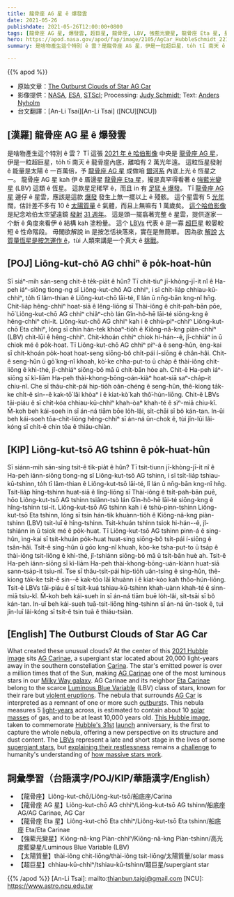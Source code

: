 ```yaml
---
title: 龍骨座 AG 星 ê 爆發雲
date: 2021-05-26
publishdate: 2021-05-26T12:00:00+0800
tags: [龍骨座 AG 星, 爆發雲, 超巨星, 龍骨座, LBV, 強藍光變星, 龍骨座 Eta 星, 星雲, ]
hero: https://apod.nasa.gov/apod/fap/image/2105/AgCar_HubbleSchmidt_2212.jpg
summary: 是啥物產生這个特別 ê 雲？是龍骨座 AG 星，伊是一粒超巨星，to̍h tī 南天 ê 龍骨座內底，離咱有 2 萬光年遠。

---
```


{{% apod %}}

- 原始文章：[The Outburst Clouds of Star AG Car](https://apod.nasa.gov/apod/ap210526.html)
- 影像提供：[NASA](https://www.nasa.gov/), [ESA](http://www.esa.int/), [STScI](https://www.stsci.edu/); Processing: [Judy Schmidt](https://geckzilla.com/); Text: [Anders Nyholm](https://iau.org/administration/membership/individual/19512/)
- 台文翻譯：[An-Li Tsai][An-Li Tsai] ([NCU][NCU])

## [漢羅] 龍骨座 AG 星 ê 爆發雲

是啥物產生這个特別 ê 雲？
Tī 這張 [2021 年 ê 哈伯影像][2021 Hubble image] 中央是 [龍骨座 AG 星][AG Carinae 1]，伊是一粒超巨星，to̍h tī 南天 ê 龍骨座內底，離咱有 2 萬光年遠。
這粒恆星發射 ê 能量是太陽 ê 一百萬倍，予 [龍骨座 AG 星][AG Carinae 2] 成做咱 [銀河系][Milky Way galaxy] 內底上光 ê 恆星之一。
龍骨座 AG 星 kah 伊 ê 厝邊星 [龍骨座 Eta 星][Eta Carinae]，攏是真罕得看著 ê [強藍光變星][Luminous Blue Variable] (LBV) 這類 ê 恆星。
這款星足稀罕 ê，而且 in 有 [足猛 ê 爆發][violent eruptions]。
Tī [龍骨座 AG 星][AG Car] 邊仔 ê 星雲，應該是這款 [爆發][outburst] 發生上無一擺以上 ê 殘骸。
這个星雲有 5 [光年][light-years] 闊，估計差不多有 10 ê [太陽質量][solar masses] ê 氣體，而且上無嘛有 1 萬歲矣。
[這个哈伯影像][This Hubble image] 是紀念哈伯太空望遠鏡 [發射][launch] [31 週年][Hubble's 31st]。
這是頭一擺翕著完整 ê 星雲，提供逐家一个新 ê 角度來看伊 ê 結構 kah 塗粉量。
這个 [LBVs][LBVs] 代表 ê 是一寡 [超巨星][supergiant stars] 較晏較短 ê 性命階段。
毋閣欲解說 in 是按怎恬袂落來，實在是無簡單。
因為欲 [解說][explaining their restlessness] [大質量恆星是按怎運作 ê][how massive stars work]，tùi 人類來講是一个真大 ê [挑戰][challenge]。


## [POJ] Liông-kut-chō AG chhiⁿ ê po̍k-hoat-hûn

Sī siáⁿ-mih sán-seng chit-ê te̍k-pia̍t ê hûn?
Tī chit-tiuⁿ jī-khòng-jī-it nî ê Ha-peh iáⁿ-siōng tiong-ng sī Liông-kut-chō AG chhiⁿ, i sī chi̍t-lia̍p chhiau-kū-chhiⁿ, to̍h tī lâm-thian ê Liông-kut-chō lāi-té, lî lán ū nn̄g-bān kng-nî hn̄g.
Chit-lia̍p hêng-chhiⁿ hoat-siā ê lêng-liōng sī Thài-iông ê chi̍t-pah-bān pōe, hō͘ Liông-kut-chō AG chhiⁿ chiâⁿ-chò lán Gîn-hô-hē lāi-té siōng-kng ê hêng-chhiⁿ chi-it.
Liông-kut-chō AG chhiⁿ kah i ê chhù-piⁿ-chhiⁿ Liông-kut-chō Eta chhiⁿ, lóng sī chin hán-tek khòaⁿ-tio̍h ê Kiông-nâ-kng piàn-chhiⁿ (LBV) chit-lūi ê hêng-chhiⁿ.
Chit-khoán chhiⁿ chiok hi-hán--ê, jî-chhiáⁿ in ū chiok mé ê po̍k-hoat.
Tī Liông-kut-chō AG chhiⁿ piⁿ-á ê seng-hûn, èng-kai sī chit-khoán po̍k-hoat hoat-seng siōng-bô chi̍t-pái í-siōng ê chân-hâi.
Chit-ê seng-hûn ū gō͘ kng-nî khoah, kò͘-ke chha-put-to ū cha̍p ê thài-iông chit-liōng ê khì-thé, jî-chhiáⁿ siōng-bô mā ū chi̍t-bān hòe ah.
Chit-ê Ha-peh iáⁿ-siōng sī kì-liām Ha-peh thài-khong-bōng-oán-kiàⁿ hoat-siā saⁿ-cha̍p-it chiu-nî.
Che sī thâu-chi̍t-pái hip-tio̍h oân-chéng ê seng-hûn, thê-kiong ta̍k-ke chi̍t-ê sin--ê kak-tō͘ lâi khòaⁿ i ê kiat-kò͘ kah thô͘-hún-liōng.
Chit-ê LBVs tāi-piáu ê sī chi̍t-kóa chhiau-kū-chhiⁿ khah-òaⁿ khah-té ê sìⁿ-miā chiu-kî.
M̄-koh beh kái-soeh in sī án-ná tiām bōe lo̍h-lâi, si̍t-chāi sī bô kán-tan.
In-ūi beh kái-soeh tōa-chit-liōng hêng-chhiⁿ sī án-ná ūn-chok ê, tùi jîn-lūi lâi-kóng sī chi̍t-ê chin tōa ê thiáu-chiàn.



## [KIP] Liông-kut-tsō AG tshinn ê po̍k-huat-hûn

Sī siánn-mih sán-sing tsit-ê ti̍k-pia̍t ê hûn?
Tī tsit-tiunn jī-khòng-jī-it nî ê Ha-peh iánn-siōng tiong-ng sī Liông-kut-tsō AG tshinn, i sī tsi̍t-lia̍p tshiau-kū-tshinn, to̍h tī lâm-thian ê Liông-kut-tsō lāi-té, lî lán ū nn̄g-bān kng-nî hn̄g.
Tsit-lia̍p hîng-tshinn huat-siā ê lîng-liōng sī Thài-iông ê tsi̍t-pah-bān puē, hōo Liông-kut-tsō AG tshinn tsiânn-tsò lán Gîn-hô-hē lāi-té siōng-kng ê hîng-tshinn tsi-it.
Liông-kut-tsō AG tshinn kah i ê tshù-pinn-tshinn Liông-kut-tsō Eta tshinn, lóng sī tsin hán-tik khuànn-tio̍h ê Kiông-nâ-kng piàn-tshinn (LBV) tsit-luī ê hîng-tshinn.
Tsit-khuán tshinn tsiok hi-hán--ê, jî-tshiánn in ū tsiok mé ê po̍k-huat.
Tī Liông-kut-tsō AG tshinn pinn-á ê sing-hûn, ìng-kai sī tsit-khuán po̍k-huat huat-sing siōng-bô tsi̍t-pái í-siōng ê tsân-hâi.
Tsit-ê sing-hûn ū gōo kng-nî khuah, kòo-ke tsha-put-to ū tsa̍p ê thài-iông tsit-liōng ê khì-thé, jî-tshiánn siōng-bô mā ū tsi̍t-bān huè ah.
Tsit-ê Ha-peh iánn-siōng sī kì-liām Ha-peh thài-khong-bōng-uán-kiànn huat-siā sann-tsa̍p-it tsiu-nî.
Tse sī thâu-tsi̍t-pái hip-tio̍h uân-tsíng ê sing-hûn, thê-kiong ta̍k-ke tsi̍t-ê sin--ê kak-tōo lâi khuànn i ê kiat-kòo kah thôo-hún-liōng.
Tsit-ê LBVs tāi-piáu ê sī tsi̍t-kuá tshiau-kū-tshinn khah-uànn khah-té ê sìnn-miā tsiu-kî.
M̄-koh beh kái-sueh in sī án-ná tiām buē lo̍h-lâi, si̍t-tsāi sī bô kán-tan.
In-uī beh kái-sueh tuā-tsit-liōng hîng-tshinn sī án-ná ūn-tsok ê, tuì jîn-luī lâi-kóng sī tsi̍t-ê tsin tuā ê thiáu-tsiàn.



## [English] The Outburst Clouds of Star AG Car

What created these unusual clouds? At the center of this [2021 Hubble image][2021 Hubble image] sits [AG Carinae][AG Carinae 1], a supergiant star located about 20,000 light-years away in the southern constellation [Carina][Carina].
The star's emitted power is over a million times that of the Sun, making [AG Carinae][AG Carinae 2] one of the most luminous stars in our [Milky Way galaxy][Milky Way galaxy].
AG Carinae and its neighbor [Eta Carinae][Eta Carinae] belong to the scarce [Luminous Blue Variable][Luminous Blue Variable] (LBV) class of stars, known for their rare but [violent eruptions][violent eruptions].
The nebula that surrounds [AG Car][AG Car] is interpreted as a remnant of one or more such [outburst][outburst]s.
This nebula measures 5 [light-years][light-years] across, is estimated to contain about 10 [solar masses][solar masses] of gas, and to be at least 10,000 years old.
[This Hubble image][This Hubble image], taken to commemorate [Hubble's 31st][Hubble's 31st] [launch][launch] anniversary, is the first to capture the whole nebula, offering a new perspective on its structure and dust content.
The [LBVs][LBVs] represent a late and short stage in the lives of some [supergiant stars][supergiant stars], but [explaining their restlessness][explaining their restlessness] remains a [challenge][challenge] to humanity's understanding of [how massive stars work][how massive stars work].

## 詞彙學習（台語漢字/POJ/KIP/華語漢字/English）

- 【龍骨座】Liông-kut-chō/Liông-kut-tsō/船底座/Carina
- 【龍骨座 AG 星】Liông-kut-chō AG chhiⁿ/Liông-kut-tsō AG tshinn/船底座 AG/AG Carinae, AG Car
- 【龍骨座 Eta 星】Liông-kut-chō Eta chhiⁿ/Liông-kut-tsō Eta tshinn/船底座 Eta/Eta Carinae
- 【強藍光變星】Kiông-nâ-kng Piàn-chhiⁿ/Kiông-nâ-kng Piàn-tshinn/高光度藍變星/Luminous Blue Variable (LBV)
- 【太陽質量】thài-iông chit-liōng/thài-iông tsit-liōng/太陽質量/solar mass
- 【超巨星】chhiau-kū-chhiⁿ/tshiau-kū-tshinn/超巨星/supergiant star


{{% /apod %}}
[An-Li Tsai]: mailto:thianbun.taigi@gmail.com
[NCU]: https://www.astro.ncu.edu.tw

[copyright]: https://apod.nasa.gov/apod/fap/lib/about_apod.html#srapply

[2021 Hubble image]:https://hubblesite.org/contents/news-releases/2021/news-2021-017
[AG Carinae 1]:https://en.wikipedia.org/wiki/AG_Carinae
[Carina]:http://stars.astro.illinois.edu/sow/car-p.html
[AG Carinae 2]:https://esahubble.org/images/potw1439a/
[Milky Way galaxy]:http://www.atlasoftheuniverse.com/galaxy.html
[Eta Carinae]:https://apod.nasa.gov/apod/ap190220.html
[Luminous Blue Variable]:https://en.wikipedia.org/wiki/Luminous_blue_variable
[violent eruptions]:http://etacar.umn.edu/etainfo/history/
[AG Car]:https://stsci-opo.org/STScI-01F3TM6S205C081QEV3EEPVRAA.mp4
[outburst]:https://apod.nasa.gov/apod/fap/ap200311.html
[light-years]:https://spaceplace.nasa.gov/light-year/en/
[solar masses]:https://solarsystem.nasa.gov/solar-system/sun/overview/
[This Hubble image]:https://www.flickr.com/photos/geckzilla/51154318699/
[Hubble's 31st]:https://esahubble.org/projects/Hubble31/
[launch]:https://youtu.be/MbwMM7y7qMw
[LBVs]:https://arxiv.org/abs/2009.03144
[supergiant stars]:https://en.wikipedia.org/wiki/Supergiant_star
[explaining their restlessness]:https://www.news.ucsb.edu/2018/019169/notorious-lumnious-blue-variable-stars
[challenge]:https://image.shutterstock.com/image-photo/grey-mongrel-cat-lies-next-260nw-1722677581.jpg
[how massive stars work]:https://en.wikipedia.org/wiki/Stellar_evolution#Massive_stars
